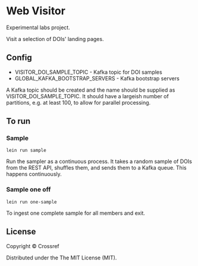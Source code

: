 # Web Visitor

Experimental labs project. 

Visit a selection of DOIs' landing pages.
    
## Config

  - VISITOR_DOI_SAMPLE_TOPIC - Kafka topic for DOI samples
  - GLOBAL_KAFKA_BOOTSTRAP_SERVERS - Kafka bootstrap servers

A Kafka topic should be created and the name should be supplied as VISITOR_DOI_SAMPLE_TOPIC. It should have a largeish number of partitions, e.g. at least 100, to allow for parallel processing.

## To run

### Sample

    lein run sample

Run the sampler as a continuous process. It takes a random sample of DOIs from the REST API, shuffles them, and sends them to a Kafka queue. This happens continuously.

### Sample one off

    lein run one-sample

To ingest one complete sample for all members and exit.

## License

Copyright © Crossref

Distributed under the The MIT License (MIT).
